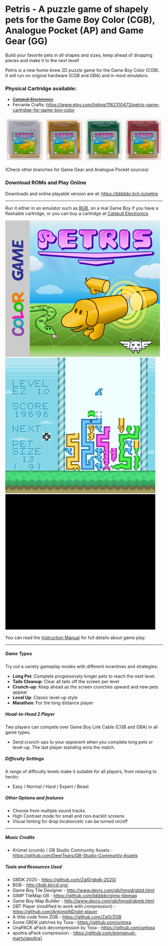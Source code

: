 Petris - A puzzle game of shapely pets for the Game Boy Color (CGB), Analogue Pocket (AP) and Game Gear (GG)
===========

Build your favorite pets in all shapes and sizes, keep ahead of dropping pieces and make it to the next level!

Petris is a new home-brew 2D puzzle game for the Game Boy Color (CGB). It will run on original hardware (CGB and GBA) and in most emulators.

### Physical Cartridge available:
* ~~[Catskull Electronics](https://catskullelectronics.com/collections/games/products/petris)~~ 
* Ferrante Crafts: https://www.etsy.com/listing/1162310473/petris-game-cartridge-for-game-boy-color

![Petris cart](/info/petris-cart_one_row.jpg)


(Check other branches for Game Gear and Analogue Pocket sources)

### Download ROMs and Play Online

Downloads and online playable version are at: https://bbbbbr.itch.io/petris
_________________
Run it either in an emulator such as [BGB](http://bgb.bircd.org/), on a real Game Boy if you have a flashable cartridge, or you can buy a cartridge at [Catskull Electronics](https://catskullelectronics.com/collections/games/products/petris).

![Petris cartridge sticker](/res/printable/cartridge_sticker_petris_x300.png)
![Petris game in Long Pet game type](/info/Petris_LongPet.png)
![Petris game in Tail Cleanup game type](/info/petris_tail_cleanup.gif)

You can read the [Instruction Manual](/info/Manual.md) for full details about game play.
_________________

##### Game Types
Try out a variety gameplay modes with different incentives and strategies:
* **Long Pet**: Complete progressively longer pets to reach the next level.
* **Tails Cleanup**: Clear all tails off the screen per level
* **Crunch-up**: Keep ahead as the screen crunches upward and new pets appear
* **Level Up**: Classic level-up style
* **Marathon**: For the long distance player

##### Head-to-Head 2 Player
Two players can compete over Game Boy Link Cable (CGB and GBA) in all game types.
 * Send crunch-ups to your opponent when you complete long pets or level-up. The last player standing wins the match.

##### Difficulty Settings
A range of difficulty levels make it suitable for all players, from relaxing to hectic:
 * Easy / Normal / Hard / Expert / Beast

##### Other Options and features
 * Choose from multiple sound tracks
 * High Contrast mode for small and non-backlit screens
 * Visual hinting for drop location/etc can be turned on/off

_________________
##### Music Credits
 * Krümel (crumb) / GB Studio Community Assets - https://github.com/DeerTears/GB-Studio-Community-Assets

##### Tools and Resources Used
 * GBDK 2020 - https://github.com/Zal0/gbdk-2020/
 * BGB - http://bgb.bircd.org/
 * Game Boy Tile Designer - http://www.devrs.com/gb/hmgd/gbtd.html
 * GIMP TileMap GB - https://github.com/bbbbbr/gimp-tilemap
 * Game Boy Map Builder - http://www.devrs.com/gb/hmgd/gbmb.html
 * GBT Player (modified to work with compression) - https://github.com/AntonioND/gbt-player
 * A little code from ZGB - https://github.com/Zal0/ZGB
 * Some GBDK patches by Toxa  - https://github.com/untoxa
 * UnaPACK aPack decompression by Toxa  - https://github.com/untoxa
 * apultra aPack compression - https://github.com/emmanuel-marty/apultra]

